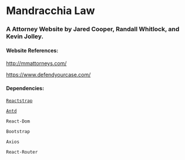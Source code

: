 # Mandracchia Law

### A Attorney Website by Jared Cooper, Randall Whitlock, and Kevin Jolley.

#### Website References:

http://mmattorneys.com/

https://www.defendyourcase.com/

#### Dependencies:

[`Reactstrap`](https://reactstrap.github.io/)

[`Antd`](https://ant.design/docs/react/introduce)

`React-Dom`

`Bootstrap`

`Axios`

`React-Router`
